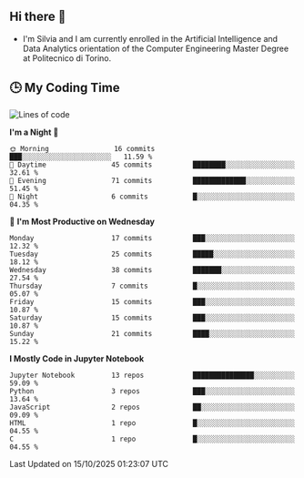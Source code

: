## Hi there 👋

- I'm Silvia and I am currently enrolled in the Artificial Intelligence and Data Analytics orientation of the Computer Engineering Master Degree at Politecnico di Torino.


<!-- <p align="center">
   <img style="height:170px;display:inline-block"  src="http://github-profile-summary-cards.vercel.app/api/cards/profile-details?username=silviapolizzi&theme=github_dark" />
   <img style="height:170px;display:inline-block"  src="http://github-profile-summary-cards.vercel.app/api/cards/most-commit-language?username=silviapolizzi&theme=github_dark&exclude=" /> 
</p> -->


## :clock3: My Coding Time 

<!--START_SECTION:waka-->
![Lines of code](https://img.shields.io/badge/From%20Hello%20World%20I%27ve%20Written-284.9%20thousand%20lines%20of%20code-blue)

**I'm a Night 🦉** 

```text
🌞 Morning                16 commits          ███░░░░░░░░░░░░░░░░░░░░░░   11.59 % 
🌆 Daytime                45 commits          ████████░░░░░░░░░░░░░░░░░   32.61 % 
🌃 Evening                71 commits          █████████████░░░░░░░░░░░░   51.45 % 
🌙 Night                  6 commits           █░░░░░░░░░░░░░░░░░░░░░░░░   04.35 % 
```
📅 **I'm Most Productive on Wednesday** 

```text
Monday                   17 commits          ███░░░░░░░░░░░░░░░░░░░░░░   12.32 % 
Tuesday                  25 commits          █████░░░░░░░░░░░░░░░░░░░░   18.12 % 
Wednesday                38 commits          ███████░░░░░░░░░░░░░░░░░░   27.54 % 
Thursday                 7 commits           █░░░░░░░░░░░░░░░░░░░░░░░░   05.07 % 
Friday                   15 commits          ███░░░░░░░░░░░░░░░░░░░░░░   10.87 % 
Saturday                 15 commits          ███░░░░░░░░░░░░░░░░░░░░░░   10.87 % 
Sunday                   21 commits          ████░░░░░░░░░░░░░░░░░░░░░   15.22 % 
```


**I Mostly Code in Jupyter Notebook** 

```text
Jupyter Notebook         13 repos            ███████████████░░░░░░░░░░   59.09 % 
Python                   3 repos             ███░░░░░░░░░░░░░░░░░░░░░░   13.64 % 
JavaScript               2 repos             ██░░░░░░░░░░░░░░░░░░░░░░░   09.09 % 
HTML                     1 repo              █░░░░░░░░░░░░░░░░░░░░░░░░   04.55 % 
C                        1 repo              █░░░░░░░░░░░░░░░░░░░░░░░░   04.55 % 
```




 Last Updated on 15/10/2025 01:23:07 UTC
<!--END_SECTION:waka-->

